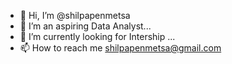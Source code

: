 - 👋 Hi, I’m @shilpapenmetsa
- 👀 I’m an aspiring Data Analyst...
- 🌱 I’m currently looking for Intership ...
- 📫 How to reach me shilpapenmetsa@gmail.com

<!---
shilpapenmetsa/shilpapenmetsa is a ✨ special ✨ repository because its `README.md` (this file) appears on your GitHub profile.
You can click the Preview link to take a look at your changes.
--->

